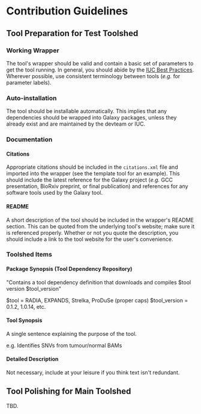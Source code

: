 # Contribution Guidelines

## Tool Preparation for Test Toolshed

### Working Wrapper

The tool's wrapper should be valid and contain a basic set of parameters to get the tool running. In general, you should abide by the [IUC Best Practices](https://galaxy-iuc-standards.readthedocs.io). Wherever possible, use consistent terminology between tools (_e.g._ for parameter labels). 

### Auto-installation

The tool should be installable automatically. This implies that any dependencies should be wrapped into Galaxy packages, unless they already exist and are maintained by the devteam or IUC.

### Documentation

#### Citations

Appropriate citations should be included in the `citations.xml` file and imported into the wrapper (see the template tool for an example). This should include the latest reference for the Galaxy project (_e.g._ GCC presentation, BioRxiv preprint, or final publication) and references for any software tools used by the Galaxy tool.

#### README

A short description of the tool should be included in the wrapper's README section. This can be quoted from the underlying tool's website; make sure it is referenced properly. Whether or not you quote the description, you should include a link to the tool website for the user's convenience. 

### Toolshed Items

#### Package Synopsis (Tool Dependency Repository)

"Contains a tool dependency definition that downloads and compiles $tool version $tool_version"

$tool = RADIA, EXPANDS, Strelka, ProDuSe (proper caps)
$tool_version = 0.1.2, 1.0.14, etc.

#### Tool Synopsis

A single sentence explaining the purpose of the tool.

e.g. Identifies SNVs from tumour/normal BAMs 

#### Detailed Description

Not necessary, include at your leisure if you think text isn't redundant. 

## Tool Polishing for Main Toolshed

TBD.

